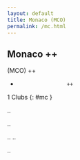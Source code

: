 ```yaml
---
layout: default
title: Monaco (MCO)
permalink: /mc.html
---
```



## Monaco   ++
(MCO)  ++
-                     ++
1 Clubs
{: #mc }


.. 




.. 




.. 
.. 



.. 
 
